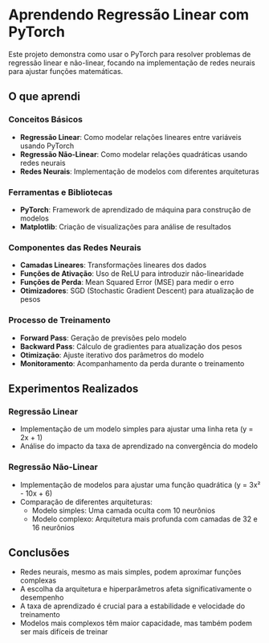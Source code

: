 # Aprendendo Regressão Linear com PyTorch

Este projeto demonstra como usar o PyTorch para resolver problemas de regressão linear e não-linear, focando na implementação de redes neurais para ajustar funções matemáticas.

## O que aprendi

### Conceitos Básicos
- **Regressão Linear**: Como modelar relações lineares entre variáveis usando PyTorch
- **Regressão Não-Linear**: Como modelar relações quadráticas usando redes neurais
- **Redes Neurais**: Implementação de modelos com diferentes arquiteturas

### Ferramentas e Bibliotecas
- **PyTorch**: Framework de aprendizado de máquina para construção de modelos
- **Matplotlib**: Criação de visualizações para análise de resultados

### Componentes das Redes Neurais
- **Camadas Lineares**: Transformações lineares dos dados
- **Funções de Ativação**: Uso de ReLU para introduzir não-linearidade
- **Funções de Perda**: Mean Squared Error (MSE) para medir o erro
- **Otimizadores**: SGD (Stochastic Gradient Descent) para atualização de pesos

### Processo de Treinamento
- **Forward Pass**: Geração de previsões pelo modelo
- **Backward Pass**: Cálculo de gradientes para atualização dos pesos
- **Otimização**: Ajuste iterativo dos parâmetros do modelo
- **Monitoramento**: Acompanhamento da perda durante o treinamento

## Experimentos Realizados

### Regressão Linear
- Implementação de um modelo simples para ajustar uma linha reta (y = 2x + 1)
- Análise do impacto da taxa de aprendizado na convergência do modelo

### Regressão Não-Linear
- Implementação de modelos para ajustar uma função quadrática (y = 3x² - 10x + 6)
- Comparação de diferentes arquiteturas:
  - Modelo simples: Uma camada oculta com 10 neurônios
  - Modelo complexo: Arquitetura mais profunda com camadas de 32 e 16 neurônios

## Conclusões

- Redes neurais, mesmo as mais simples, podem aproximar funções complexas
- A escolha da arquitetura e hiperparâmetros afeta significativamente o desempenho
- A taxa de aprendizado é crucial para a estabilidade e velocidade do treinamento
- Modelos mais complexos têm maior capacidade, mas também podem ser mais difíceis de treinar

